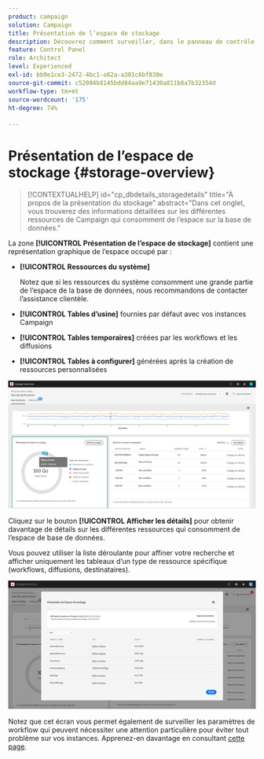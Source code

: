 ```yaml
---
product: campaign
solution: Campaign
title: Présentation de l’espace de stockage
description: Découvrez comment surveiller, dans le panneau de contrôle, les différentes ressources Campaign qui occupent de l’espace de base de données sur vos instances.
feature: Control Panel
role: Architect
level: Experienced
exl-id: bb9e1ce3-2472-4bc1-a82a-a301c6bf830e
source-git-commit: c52094b8145bdd84aa9e71430a811b8a7b32354d
workflow-type: tm+mt
source-wordcount: '175'
ht-degree: 74%

---
```


# Présentation de l’espace de stockage {#storage-overview}

>[!CONTEXTUALHELP]
>id="cp_dbdetails_storagedetails"
>title="À propos de la présentation du stockage"
>abstract="Dans cet onglet, vous trouverez des informations détaillées sur les différentes ressources de Campaign qui consomment de l’espace sur la base de données."

La zone **[!UICONTROL Présentation de l’espace de stockage]** contient une représentation graphique de l’espace occupé par :

* **[!UICONTROL Ressources du système]**

   Notez que si les ressources du système consomment une grande partie de l’espace de la base de données, nous recommandons de contacter l’assistance clientèle.

* **[!UICONTROL Tables d’usine]** fournies par défaut avec vos instances Campaign
* **[!UICONTROL Tables temporaires]** créées par les workflows et les diffusions
* **[!UICONTROL Tables à configurer]** générées après la création de ressources personnalisées

![](assets/database-storage-overview.png)

Cliquez sur le bouton **[!UICONTROL Afficher les détails]** pour obtenir davantage de détails sur les différentes ressources qui consomment de l’espace de base de données.

Vous pouvez utiliser la liste déroulante pour affiner votre recherche et afficher uniquement les tableaux d’un type de ressource spécifique (workflows, diffusions, destinataires).

![](assets/database-storage-details.png)

Notez que cet écran vous permet également de surveiller les paramètres de workflow qui peuvent nécessiter une attention particulière pour éviter tout problème sur vos instances. Apprenez-en davantage en consultant [cette page](workflow-monitoring.md).
